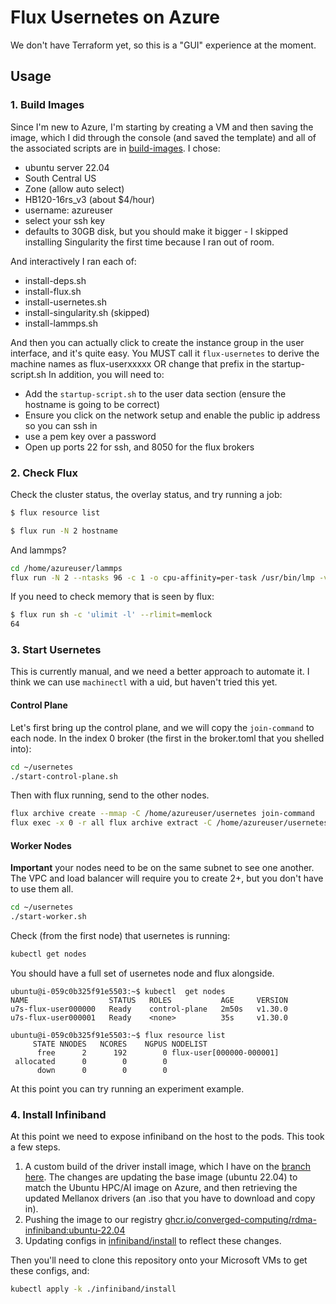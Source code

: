 # Flux Usernetes on Azure

We don't have Terraform yet, so this is a "GUI" experience at the moment.

## Usage

### 1. Build Images

Since I'm new to Azure, I'm starting by creating a VM and then saving the image, which I did through the console (and saved the template) and all of the associated scripts are in [build-images](build-images). I chose:

- ubuntu server 22.04
- South Central US
- Zone (allow auto select)
- HB120-16rs_v3 (about $4/hour)
- username: azureuser
- select your ssh key
- defaults to 30GB disk, but you should make it bigger - I skipped installing Singularity the first time because I ran out of room.

And interactively I ran each of:

- install-deps.sh
- install-flux.sh
- install-usernetes.sh
- install-singularity.sh (skipped)
- install-lammps.sh 

And then you can actually click to create the instance group in the user interface, and it's quite easy.
You MUST call it `flux-usernetes` to derive the machine names as flux-userxxxxx OR change that prefix in the startup-script.sh
In addition, you will need to:

- Add the `startup-script.sh` to the user data section (ensure the hostname is going to be correct)
- Ensure you click on the network setup and enable the public ip address so you can ssh in
- use a pem key over a password
- Open up ports 22 for ssh, and 8050 for the flux brokers

### 2. Check Flux

Check the cluster status, the overlay status, and try running a job:

```bash
$ flux resource list
```
```bash
$ flux run -N 2 hostname
```

And lammps?

```bash
cd /home/azureuser/lammps
flux run -N 2 --ntasks 96 -c 1 -o cpu-affinity=per-task /usr/bin/lmp -v x 2 -v y 2 -v z 2 -in ./in.reaxff.hns -nocite
```

If you need to check memory that is seen by flux:

```bash
$ flux run sh -c 'ulimit -l' --rlimit=memlock
64
```

### 3. Start Usernetes

This is currently manual, and we need a better approach to automate it. I think we can use `machinectl` with a uid,
but haven't tried this yet.

#### Control Plane

Let's first bring up the control plane, and we will copy the `join-command` to each node.
In the index 0 broker (the first in the broker.toml that you shelled into):

```bash
cd ~/usernetes
./start-control-plane.sh
```

Then with flux running, send to the other nodes.

```bash
flux archive create --mmap -C /home/azureuser/usernetes join-command
flux exec -x 0 -r all flux archive extract -C /home/azureuser/usernetes
```

#### Worker Nodes

**Important** your nodes need to be on the same subnet to see one another. The VPC and load balancer will require you
to create 2+, but you don't have to use them all.

```bash
cd ~/usernetes
./start-worker.sh
```

Check (from the first node) that usernetes is running:

```bash
kubectl get nodes
```

You should have a full set of usernetes node and flux alongside.

```console
ubuntu@i-059c0b325f91e5503:~$ kubectl  get nodes
NAME                  STATUS   ROLES           AGE     VERSION
u7s-flux-user000000   Ready    control-plane   2m50s   v1.30.0
u7s-flux-user000001   Ready    <none>          35s     v1.30.0
```
```console
ubuntu@i-059c0b325f91e5503:~$ flux resource list
     STATE NNODES   NCORES    NGPUS NODELIST
      free      2      192        0 flux-user[000000-000001]
 allocated      0        0        0 
      down      0        0        0 
```

At this point you can try running an experiment example.

### 4. Install Infiniband

At this point we need to expose infiniband on the host to the pods. This took a few steps.

1. A custom build of the driver install image, which I have on the [branch here](https://github.com/researchapps/aks-rdma-infiniband/tree/update-ubuntu-22.04). The changes are updating the base image (ubuntu 22.04) to match the Ubuntu HPC/AI image on Azure, and then retrieving the updated Mellanox drivers (an .iso that you have to download and copy in).
2. Pushing the image to our registry [ghcr.io/converged-computing/rdma-infiniband:ubuntu-22.04](https://github.com/converged-computing/performance-study/pkgs/container/rdma-infiniband)
3. Updating configs in [infiniband/install](infiniband/install) to reflect these changes.

Then you'll need to clone this repository onto your Microsoft VMs to get these configs, and:

```bash
kubectl apply -k ./infiniband/install
```
